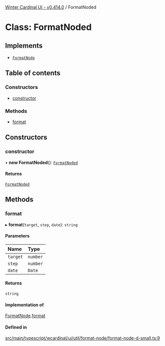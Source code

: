 [Winter Cardinal UI - v0.414.0](../index.md) / FormatNoded

# Class: FormatNoded

## Implements

- [`FormatNode`](../interfaces/FormatNode.md)

## Table of contents

### Constructors

- [constructor](FormatNoded-1.md#constructor)

### Methods

- [format](FormatNoded-1.md#format)

## Constructors

### constructor

• **new FormatNoded**(): [`FormatNoded`](FormatNoded-1.md)

#### Returns

[`FormatNoded`](FormatNoded-1.md)

## Methods

### format

▸ **format**(`target`, `step`, `date`): `string`

#### Parameters

| Name | Type |
| :------ | :------ |
| `target` | `number` |
| `step` | `number` |
| `date` | `Date` |

#### Returns

`string`

#### Implementation of

[FormatNode](../interfaces/FormatNode.md).[format](../interfaces/FormatNode.md#format)

#### Defined in

[src/main/typescript/wcardinal/ui/util/format-node/format-node-d-small.ts:9](https://github.com/winter-cardinal/winter-cardinal-ui/blob/v0.414.0/src/main/typescript/wcardinal/ui/util/format-node/format-node-d-small.ts#L9)
